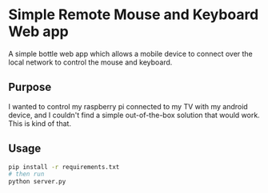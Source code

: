 # Simple Remote Mouse and Keyboard Web app

A simple bottle web app which allows a mobile device to connect over the local network to control the mouse and keyboard.

## Purpose

I wanted to control my raspberry pi connected to my TV with my android device, and I couldn't find a simple out-of-the-box solution that would work. This is kind of that.

## Usage

```bash
pip install -r requirements.txt
# then run
python server.py

```
